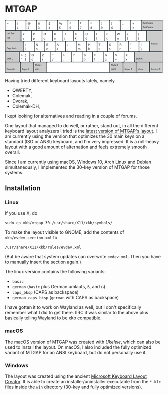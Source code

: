 # MTGAP

![MTGAP 30](images/mtgap_30_basic_small.png)

Having tried different keyboard layouts lately, namely

- QWERTY,
- Colemak,
- Dvorak,
- Colemak-DH,

I kept looking for alternatives and reading in a couple of forums.

One layout that managed to do well, or rather, stand out, in all the different keyboard layout analyzers I tried is the [latest version of MTGAP's layout](https://mathematicalmulticore.wordpress.com/the-keyboard-layout-project/).
I am currently using the version that optimizes the 30 main keys on a standard (ISO or ANSI) keyboard, and I'm very impressed. It is a roll-heavy layout with a good amount of alternation and feels extremely smooth overall.

Since I am currently using macOS, Windows 10, Arch Linux and Debian simultaneously, I implemented the 30-key version of MTGAP for those systems.

## Installation

### Linux

If you use X, do

    sudo cp xkb/mtgap_30 /usr/share/X11/xkb/symbols/

To make the layout visible to GNOME, add the contents of `xkb/evdev_section.xml` to

    /usr/share/X11/xkb/rules/evdev.xml

(But be aware that system updates can overwrite `evdev.xml`. Then you have to manually insert the section again.)

The linux version contains the following variants:

- `basic`
- `german` (`basic` plus German umlauts, `ß`, and `ẞ`)
- `caps_bksp` (CAPS as backspace)
- `german_caps_bksp` (`german` with CAPS as backspace)

I have gotten it to work on Wayland as well, but I don't specifically remember what I did to get there. IIRC it was similar to the above plus basically telling Wayland to be xkb compatible.

### macOS

The macOS version of MTGAP was created with *Ukelele*, which can also be used to install the layout. On macOS, I also included the fully optimized variant of MTGAP for an ANSI keyboard, but do not personally use it.

### Windows

The layout was created using the ancient [Microsoft Keyboard Layout Creator](https://www.microsoft.com/en-us/download/details.aspx?id=22339). It is able to create an installer/uninstaller executable from the `*.klc` files inside the `win` directory (30-key and fully optimized versions).
